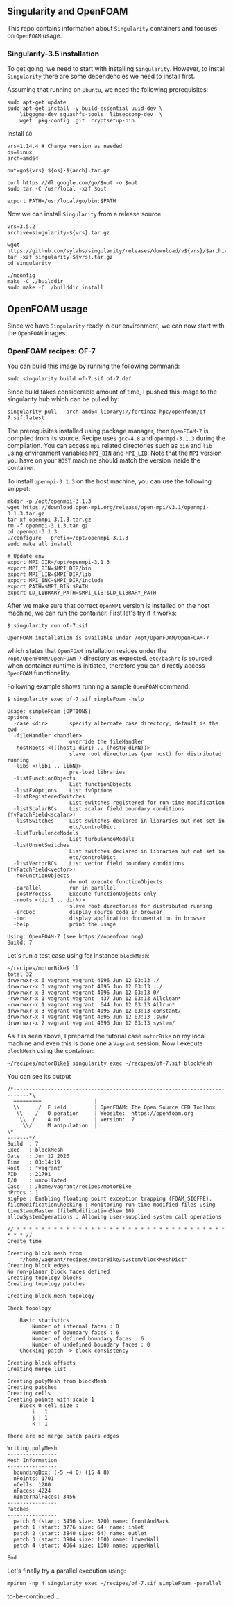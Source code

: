 ## Singularity and OpenFOAM
This repo contains information about `Singularity` containers and focuses on `OpenFOAM` usage.

### Singularity-3.5 installation
To get going, we need to start with installing `Singularity`. However, to install `Singularity` there are some dependencies we need to install first.

Assuming that running on `Ubuntu`, we need the following prerequisites:
```
sudo apt-get update 
sudo apt-get install -y build-essential uuid-dev \
    libgpgme-dev squashfs-tools  libseccomp-dev  \
    wget  pkg-config  git  cryptsetup-bin
```

Install `GO`
```
vrs=1.14.4 # Change version as needed
os=linux
arch=amd64

out=go${vrs}.${os}-${arch}.tar.gz

curl https://dl.google.com/go/$out -o $out
sudo tar -C /usr/local -xzf $out

export PATH=/usr/local/go/bin:$PATH
```

Now we can install `Singularity` from a release source:
```
vrs=3.5.2 
archive=singularity-${vrs}.tar.gz

wget https://github.com/sylabs/singularity/releases/download/v${vrs}/$archive
tar -xzf singularity-${vrs}.tar.gz
cd singularity

./mconfig
make -C ./builddir
sudo make -C ./builddir install
```

## OpenFOAM usage
Since we have `Singularity` ready in our environment, we can now start with the `OpenFOAM` images.

### OpenFOAM recipes: OF-7
You can build this image by running the following command:
```
sudo singularity build of-7.sif of-7.def 
```
Since build takes considerable amount of time, I pushed this image to the singularity hub which can be pulled by:
```
singularity pull --arch amd64 library://fertinaz-hpc/openfoam/of-7.sif:latest
```

The prerequisites installed using package manager, then `OpenFOAM-7` is compiled from its source. Recipe uses `gcc-4.8` and `openmpi-3.1.3` during the compilation. You can access `mpi` related directories such as `bin` and `lib` using environment variables `MPI_BIN` and `MPI_LIB`. Note that the `MPI` version you have on your `HOST` machine should match the version inside the container. 

To install `openmpi-3.1.3` on the host machine, you can use the following snippet:
```
mkdir -p /opt/openmpi-3.1.3
wget https://download.open-mpi.org/release/open-mpi/v3.1/openmpi-3.1.3.tar.gz
tar xf openmpi-3.1.3.tar.gz
rm -f openmpi-3.1.3.tar.gz
cd openmpi-3.1.3
./configure --prefix=/opt/openmpi-3.1.3
sudo make all install

# Update env
export MPI_DIR=/opt/openmpi-3.1.3
export MPI_BIN=$MPI_DIR/bin
export MPI_LIB=$MPI_DIR/lib
export MPI_INC=$MPI_DIR/include
export PATH=$MPI_BIN:$PATH
export LD_LIBRARY_PATH=$MPI_LIB:$LD_LIBRARY_PATH
```

After we make sure that correct `OpenMPI` version is installed on the host machine, we can run the container. First let's try if it works:
```
$ singularity run of-7.sif 

OpenFOAM installation is available under /opt/OpenFOAM/OpenFOAM-7
```
which states that `OpenFOAM` installation resides under the `/opt/OpenFOAM/OpenFOAM-7` directory as expected. `etc/bashrc` is sourced when container runtime is initiated, therefore you can directly access `OpenFOAM` functionality.

Following example shows running a sample `OpenFOAM` command:
```
$ singularity exec of-7.sif simpleFoam -help

Usage: simpleFoam [OPTIONS]
options:
  -case <dir>       specify alternate case directory, default is the cwd
  -fileHandler <handler>
                    override the fileHandler
  -hostRoots <(((host1 dir1) .. (hostN dirN))>
                    slave root directories (per host) for distributed running
  -libs <(lib1 .. libN)>
                    pre-load libraries
  -listFunctionObjects
                    List functionObjects
  -listFvOptions    List fvOptions
  -listRegisteredSwitches
                    List switches registered for run-time modification
  -listScalarBCs    List scalar field boundary conditions (fvPatchField<scalar>)
  -listSwitches     List switches declared in libraries but not set in
                    etc/controlDict
  -listTurbulenceModels
                    List turbulenceModels
  -listUnsetSwitches
                    List switches declared in libraries but not set in
                    etc/controlDict
  -listVectorBCs    List vector field boundary conditions (fvPatchField<vector>)
  -noFunctionObjects
                    do not execute functionObjects
  -parallel         run in parallel
  -postProcess      Execute functionObjects only
  -roots <(dir1 .. dirN)>
                    slave root directories for distributed running
  -srcDoc           display source code in browser
  -doc              display application documentation in browser
  -help             print the usage

Using: OpenFOAM-7 (see https://openfoam.org)
Build: 7
```

Let's run a test case using for instance `blockMesh`:
```
~/recipes/motorBike$ ll
total 32
drwxrwxr-x 6 vagrant vagrant 4096 Jun 12 03:13 ./
drwxrwxr-x 3 vagrant vagrant 4096 Jun 12 03:13 ../
drwxrwxr-x 3 vagrant vagrant 4096 Jun 12 03:13 0/
-rwxrwxr-x 1 vagrant vagrant  437 Jun 12 03:13 Allclean*
-rwxrwxr-x 1 vagrant vagrant  644 Jun 12 03:13 Allrun*
drwxrwxr-x 3 vagrant vagrant 4096 Jun 12 03:13 constant/
drwxrwxr-x 4 vagrant vagrant 4096 Jun 12 03:13 .svn/
drwxrwxr-x 2 vagrant vagrant 4096 Jun 12 03:13 system/
```
As it is seen above, I prepared the tutorial case `motorBike` on my local machine and even this is done one a `Vagrant` session. Now I execute `blockMesh` using the container:
```
~/recipes/motorBike$ singularity exec ~/recipes/of-7.sif blockMesh
```
You can see its output
```
/*---------------------------------------------------------------------------*\
  =========                 |
  \\      /  F ield         | OpenFOAM: The Open Source CFD Toolbox
   \\    /   O peration     | Website:  https://openfoam.org
    \\  /    A nd           | Version:  7
     \\/     M anipulation  |
\*---------------------------------------------------------------------------*/
Build  : 7
Exec   : blockMesh
Date   : Jun 12 2020
Time   : 03:14:19
Host   : "vagrant"
PID    : 21791
I/O    : uncollated
Case   : /home/vagrant/recipes/motorBike
nProcs : 1
sigFpe : Enabling floating point exception trapping (FOAM_SIGFPE).
fileModificationChecking : Monitoring run-time modified files using timeStampMaster (fileModificationSkew 10)
allowSystemOperations : Allowing user-supplied system call operations

// * * * * * * * * * * * * * * * * * * * * * * * * * * * * * * * * * * * * * //
Create time

Creating block mesh from
    "/home/vagrant/recipes/motorBike/system/blockMeshDict"
Creating block edges
No non-planar block faces defined
Creating topology blocks
Creating topology patches

Creating block mesh topology

Check topology

	Basic statistics
		Number of internal faces : 0
		Number of boundary faces : 6
		Number of defined boundary faces : 6
		Number of undefined boundary faces : 0
	Checking patch -> block consistency

Creating block offsets
Creating merge list .

Creating polyMesh from blockMesh
Creating patches
Creating cells
Creating points with scale 1
    Block 0 cell size :
        i : 1
        j : 1
        k : 1

There are no merge patch pairs edges

Writing polyMesh
----------------
Mesh Information
----------------
  boundingBox: (-5 -4 0) (15 4 8)
  nPoints: 1701
  nCells: 1280
  nFaces: 4224
  nInternalFaces: 3456
----------------
Patches
----------------
  patch 0 (start: 3456 size: 320) name: frontAndBack
  patch 1 (start: 3776 size: 64) name: inlet
  patch 2 (start: 3840 size: 64) name: outlet
  patch 3 (start: 3904 size: 160) name: lowerWall
  patch 4 (start: 4064 size: 160) name: upperWall

End
```

Let's finally try a parallel execution using:
```
mpirun -np 4 singularity exec ~/recipes/of-7.sif simpleFoam -parallel
```

to-be-continued...